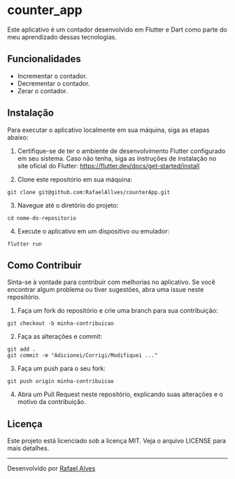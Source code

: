 # counter_app

Este aplicativo é um contador desenvolvido em Flutter e Dart como parte do meu aprendizado dessas tecnologias.

## Funcionalidades

- Incrementar o contador.
- Decrementar o contador.
- Zerar o contador.


## Instalação

Para executar o aplicativo localmente em sua máquina, siga as etapas abaixo:

1. Certifique-se de ter o ambiente de desenvolvimento Flutter configurado em seu sistema. Caso não tenha, siga as instruções de instalação no site oficial do Flutter: https://flutter.dev/docs/get-started/install

2. Clone este repositório em sua máquina:
~~~shell
git clone git@github.com:RafaelAllves/counterApp.git
~~~

3. Navegue até o diretório do projeto:
~~~shell
cd nome-do-repositorio
~~~

4. Execute o aplicativo em um dispositivo ou emulador:
~~~shell
flutter run
~~~

   
## Como Contribuir

Sinta-se à vontade para contribuir com melhorias no aplicativo. Se você encontrar algum problema ou tiver sugestões, abra uma issue neste repositório.

1. Faça um fork do repositório e crie uma branch para sua contribuição:
~~~shell
git checkout -b minha-contribuicao
~~~

2. Faça as alterações e commit:
~~~shell
git add .
git commit -m "Adicionei/Corrigi/Modifiquei ..."
~~~

3. Faça um push para o seu fork:
~~~shell
git push origin minha-contribuicao
~~~

4. Abra um Pull Request neste repositório, explicando suas alterações e o motivo da contribuição.


## Licença

Este projeto está licenciado sob a licença MIT. Veja o arquivo LICENSE para mais detalhes.

---
Desenvolvido por [Rafael Alves](https://github.com/RafaelAllves)
